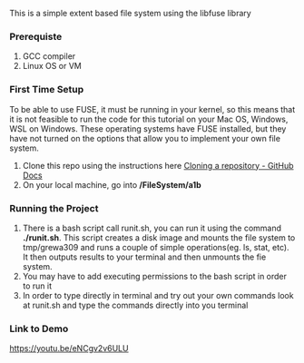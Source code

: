 This is a simple extent based file system using the libfuse library

### Prerequiste
1. GCC compiler
2. Linux OS or VM

### First Time Setup

To be able to use FUSE, it must be running in your kernel, so this means that it is not feasible to run the code for this tutorial on your Mac OS, Windows, WSL on Windows. These operating systems have FUSE installed, but they have not turned on the options that allow you to implement your own file system. 

1. Clone this repo using the instructions here [Cloning a repository - GitHub Docs](https://docs.github.com/en/repositories/creating-and-managing-repositories/cloning-a-repository)
2. On your local machine, go into **/FileSystem/a1b** 

### Running the Project

1. There is a bash script call runit.sh, you can run it using the command **./runit.sh**. This script creates a disk image and mounts the file system to tmp/grewa309 and runs a couple of simple operations(eg. ls, stat, etc). It then outputs results to your terminal and then unmounts the fie system.
2. You may have to add executing permissions to the bash script in order to run it
3. In order to type directly in terminal and try out your own commands look at runit.sh and type the commands directly into you  terminal

### Link to Demo
https://youtu.be/eNCgv2v6ULU

